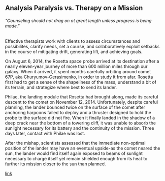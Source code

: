 ## Analysis Paralysis vs. Therapy on a Mission

###### "Counseling should not drag on at great length unless progress is being made."

Effective therapists work with clients to assess circumstances and possibilites, clarify needs, set a course, and collaboratively exploit setbacks in the course of mitigating drift, generating lift, and achieving goals.

On August 6, 2014, the Rosetta space probe arrived at its destination after a nearly eleven-year journey of more than 600 million miles through our galaxy. When it arrived, it spent months carefully orbiting around comet 67P, aka Churyumov-Gerasimenko, in order to study it from afar. Rosetta first had to get a sense of the shapeliness of the mass, understand a bit of its terrain, and strategize where best to send its lander.

Philae, the landing module that Rosetta had brought along, made its careful descent to the comet on November 12, 2014. Unfortunately, despite careful planning, the lander bounced twice on the surface of the comet after anchoring harpoons failed to deploy and a thruster designed to hold the probe to the surface did not fire. When it finally landed in the shadow of a deep crack near the bottom of a towering cliff, it was unable to absorb the sunlight necessary for its battery and the continuity of the mission. Three days later, contact with Philae was lost.

After the mishap, scientists assessed that the immediate non-optimal position of the lander may have an eventual upside-as the comet neared the sun, the lander would find itself again exposed to beams of sunlight necessary to charge itself yet remain shielded enough from its heat to further its mission closer to the sun than planned.

[link](https://www.psychologytoday.com/intl/blog/progress-notes/202101/analysis-paralysis-vs-therapy-mission)
